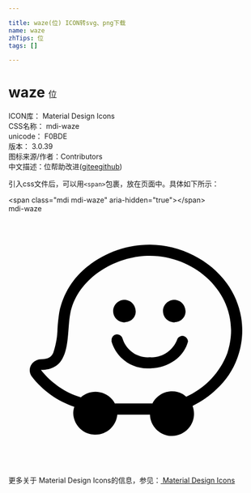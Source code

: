 ```yaml
---

title: waze(位) ICON转svg、png下载
name: waze
zhTips: 位
tags: []

---
```


# waze  <small style="font-size: 60%;font-weight: 100">位</small>


<div class="detail-page">
<p>
<span>
ICON库：
<span class="badge-secondary badge">Material Design Icons</span> 
</span>
<br/>
<span>
CSS名称：
<span class="badge-secondary badge">mdi-waze</span> 
</span>
<br/>
<span>
unicode：
<span class="badge-secondary badge">F0BDE</span> 
<copy-btn content='F0BDE' btn-title=""></copy-btn>
<copy-btn :content='String.fromCodePoint(parseInt("F0BDE", 16))' btn-title="复制U"></copy-btn>
</span>
<br/>
<span>
版本：
<span class="badge-secondary badge">3.0.39</span> 
</span>
<br/>
<span>图标来源/作者：<span class="badge-light badge">Contributors</span></span> 
<br/>
<span class="zh-detail">中文描述：<span class="badge-primary badge">位</span><span class="help-link"><span>帮助改进</span>(<a href="https://gitee.com/liuwave/icon-helper/edit/master/json/material/waze.json" target="_blank" rel="noopener noreferrer">gitee</a><a href="https://github.com/liuwave/icon-helper/edit/master/json/material/waze.json" target="_blank" rel="noopener noreferrer">github</a></span>)</span><br/>
</p>
</div>
<div class="alert alert-dark">
  <i class="mdi mdi-waze mdi-48px"></i>
  <i class="mdi mdi-waze mdi-36px"></i>
  <i class="mdi mdi-waze mdi-24px"></i>
  <i class="mdi mdi-waze mdi-18px"></i>
</div>
<div>
  <p>引入css文件后，可以用<code>&lt;span&gt;</code>包裹，放在页面中。具体如下所示：    
  </p>
  <div class="alert alert-primary" style="font-size: 14px">
    &lt;span class="mdi mdi-waze" aria-hidden="true"&gt;&lt;/span&gt;
    <copy-btn content='<span class="mdi mdi-waze" aria-hidden="true"></span>'></copy-btn>
  </div>
  <div class="alert alert-secondary">
    <i class="mdi mdi-waze"
    style="font-size: 24px"
    aria-hidden="true"></i> mdi-waze
    <copy-btn content="mdi-waze" btn-title="复制图标名称"></copy-btn>
  </div>
</div>
<div id="svg" class="svg-wrap">
<svg xmlns="http://www.w3.org/2000/svg" viewBox="0 0 24 24"><path d="M20.54,6.63C21.23,7.57 21.69,8.67 21.89,9.82C22.1,11.07 22,12.34 21.58,13.54C21.18,14.71 20.5,15.76 19.58,16.6C18.91,17.24 18.15,17.77 17.32,18.18C17.73,19.25 17.19,20.45 16.12,20.86C15.88,20.95 15.63,21 15.38,21C14.27,21 13.35,20.11 13.31,19C13.05,19 10.73,19 10.24,19C10.13,20.14 9.11,21 7.97,20.87C6.91,20.77 6.11,19.89 6.09,18.83C6.1,18.64 6.13,18.44 6.19,18.26C4.6,17.73 3.21,16.74 2.19,15.41C1.86,14.97 1.96,14.34 2.42,14C2.6,13.86 2.82,13.78 3.05,13.78C3.77,13.78 4.05,13.53 4.22,13.15C4.46,12.43 4.6,11.68 4.61,10.92C4.64,10.39 4.7,9.87 4.78,9.35C5.13,7.62 6.1,6.07 7.5,5C9.16,3.7 11.19,3 13.29,3C14.72,3 16.13,3.35 17.4,4C18.64,4.62 19.71,5.5 20.54,6.63M16.72,17.31C18.5,16.5 19.9,15.04 20.59,13.21C22.21,8.27 18,4.05 13.29,4.05C12.94,4.05 12.58,4.07 12.23,4.12C9.36,4.5 6.4,6.5 5.81,9.5C5.43,11.5 6,14.79 3.05,14.79C4,16 5.32,16.93 6.81,17.37C7.66,16.61 8.97,16.69 9.74,17.55C9.85,17.67 9.94,17.8 10,17.94C10.59,17.94 13.2,17.94 13.55,17.94C14.07,16.92 15.33,16.5 16.35,17.04C16.5,17.12 16.6,17.21 16.72,17.31M10.97,10.31C10.39,10.34 9.88,9.9 9.85,9.31C9.82,8.73 10.27,8.23 10.85,8.19C11.43,8.16 11.94,8.61 11.97,9.25C12,9.8 11.56,10.27 11,10.29L10.97,10.31M15.66,10.31C15.08,10.34 14.57,9.9 14.54,9.31C14.5,8.73 14.96,8.23 15.54,8.19C16.12,8.16 16.63,8.61 16.66,9.25C16.68,9.8 16.25,10.27 15.66,10.29V10.31M9.71,12.07C9.65,11.79 9.84,11.5 10.12,11.45C10.4,11.4 10.68,11.58 10.74,11.86V11.86C11.09,12.97 12.16,13.69 13.32,13.6C14.46,13.66 15.5,12.96 15.89,11.88C16.03,11.62 16.35,11.5 16.6,11.65C16.78,11.75 16.89,11.92 16.89,12.12C16.7,12.83 16.26,13.45 15.66,13.88C14.97,14.36 14.16,14.63 13.32,14.64H13.21C11.58,14.71 10.11,13.64 9.68,12.06L9.71,12.07Z" /></svg>
</div>
<detail full-name='mdi-waze'></detail>
    
<div><p>更多关于 Material Design Icons的信息，参见：<a target="_blank" href="https://iconhelper.cn/material.html"> Material Design Icons</a>
</p></div>

